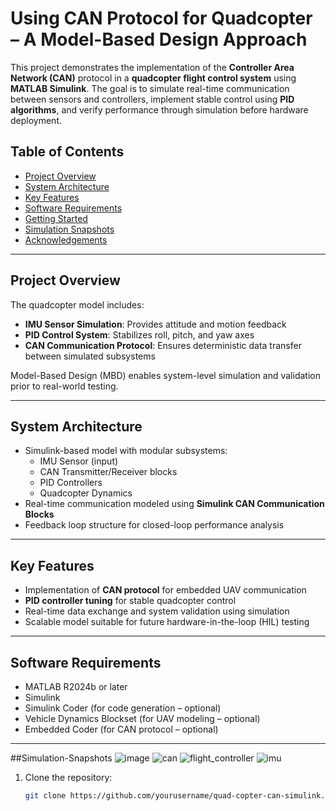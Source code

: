 # Using CAN Protocol for Quadcopter – A Model-Based Design Approach

This project demonstrates the implementation of the **Controller Area Network (CAN)** protocol in a **quadcopter flight control system** using **MATLAB Simulink**. The goal is to simulate real-time communication between sensors and controllers, implement stable control using **PID algorithms**, and verify performance through simulation before hardware deployment.

## Table of Contents
- [Project Overview](#project-overview)
- [System Architecture](#system-architecture)
- [Key Features](#key-features)
- [Software Requirements](#software-requirements)
- [Getting Started](#getting-started)
- [Simulation Snapshots](#simulation-snapshots)
- [Acknowledgements](#acknowledgements)

---

## Project Overview

The quadcopter model includes:
- **IMU Sensor Simulation**: Provides attitude and motion feedback
- **PID Control System**: Stabilizes roll, pitch, and yaw axes
- **CAN Communication Protocol**: Ensures deterministic data transfer between simulated subsystems

Model-Based Design (MBD) enables system-level simulation and validation prior to real-world testing.

---

## System Architecture

- Simulink-based model with modular subsystems:
  - IMU Sensor (input)
  - CAN Transmitter/Receiver blocks
  - PID Controllers
  - Quadcopter Dynamics
- Real-time communication modeled using **Simulink CAN Communication Blocks**
- Feedback loop structure for closed-loop performance analysis

---

## Key Features

- Implementation of **CAN protocol** for embedded UAV communication  
- **PID controller tuning** for stable quadcopter control  
- Real-time data exchange and system validation using simulation  
- Scalable model suitable for future hardware-in-the-loop (HIL) testing  

---

## Software Requirements

- MATLAB R2024b or later  
- Simulink  
- Simulink Coder (for code generation – optional)  
- Vehicle Dynamics Blockset (for UAV modeling – optional)  
- Embedded Coder (for CAN protocol – optional)  

---

##Simulation-Snapshots
![image](https://github.com/user-attachments/assets/1af38abd-5a43-4bc2-a351-681155ea9d77)
![can](https://github.com/user-attachments/assets/91013228-edf0-4b25-848b-aab7897eabeb)
![flight_controller](https://github.com/user-attachments/assets/3f629b56-ae87-4e0d-bc93-a8f66d9e5033)
![imu](https://github.com/user-attachments/assets/5b5d3418-34e1-4784-83a4-7dde07e38fc3)




1. Clone the repository:
   ```bash
   git clone https://github.com/yourusername/quad-copter-can-simulink.git
